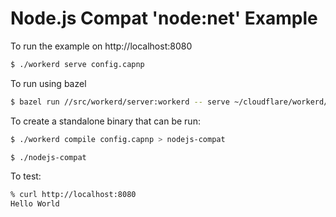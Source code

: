 # Node.js Compat 'node:net' Example

To run the example on http://localhost:8080

```sh
$ ./workerd serve config.capnp
```

To run using bazel

```sh
$ bazel run //src/workerd/server:workerd -- serve ~/cloudflare/workerd/samples/nodejs-compat/config.capnp
```

To create a standalone binary that can be run:

```sh
$ ./workerd compile config.capnp > nodejs-compat

$ ./nodejs-compat
```

To test:

```sh
% curl http://localhost:8080
Hello World
```
